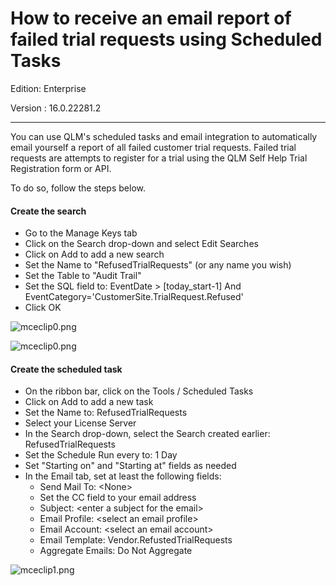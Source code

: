 # How to receive an email report of failed trial requests using Scheduled Tasks

Edition: Enterprise

Version : 16.0.22281.2

***

You can use QLM's scheduled tasks and email integration to automatically email yourself a report of all failed customer trial requests. Failed trial requests are attempts to register for a trial using the QLM Self Help Trial Registration form or API.

To do so, follow the steps below.

#### Create the search

* Go to the Manage Keys tab
* Click on the Search drop-down and select Edit Searches
* Click on Add to add a new search
* Set the Name to "RefusedTrialRequests" (or any name you wish)
* Set the Table to "Audit Trail"
* Set the SQL field to: EventDate > \[today\_start-1] And EventCategory='CustomerSite.TrialRequest.Refused'
* Click OK

![mceclip0.png](https://support.soraco.co/hc/article\_attachments/360091836311/mceclip0.png)

![mceclip0.png](https://support.soraco.co/hc/article\_attachments/9759047366548/mceclip0.png)

#### Create the scheduled task

* On the ribbon bar, click on the Tools / Scheduled Tasks
* Click on Add to add a new task
* Set the Name to: RefusedTrialRequests
* Select your License Server
* In the Search drop-down, select the Search created earlier: RefusedTrialRequests
* Set the Schedule Run every to: 1 Day
* Set "Starting on" and "Starting at" fields as needed
* In the Email tab, set at least the following fields:
  * Send Mail To: \<None>
  * Set the CC field to your email address
  * Subject: \<enter a subject for the email>
  * Email Profile: \<select an email profile>
  * Email Account: \<select an email account>
  * Email Template: Vendor.RefustedTrialRequests
  * Aggregate Emails: Do Not Aggregate

![mceclip1.png](https://support.soraco.co/hc/article\_attachments/9759037234196/mceclip1.png)
